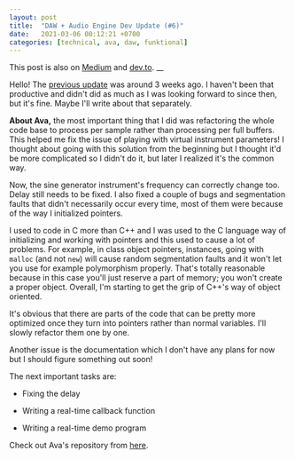 ```yaml
---
layout: post
title:  "DAW + Audio Engine Dev Update (#6)"
date:   2021-03-06 00:12:21 +0700
categories: [technical, ava, daw, funktional]
---
```


This post is also on [Medium](https://amuuu.medium.com/daw-audio-engine-dev-update-6-25b2db2823f1) and [dev.to](https://dev.to/amuuu/daw-audio-engine-dev-update-6-3g69).
__

Hello! The [previous update](https://dev.to/amuuu/open-source-daw-audio-engine-update-5-2991) was around 3 weeks ago. I haven't been that productive and didn't did as much as I was looking forward to since then, but it's fine. Maybe I'll write about that separately.

**About Ava,** the most important thing that I did was refactoring the whole code base to process per sample rather than processing per full buffers. This helped me fix the issue of playing with virtual instrument parameters! I thought about going with this solution from the beginning but I thought it'd be more complicated so I didn't do it, but later I realized it's the common way.

Now, the sine generator instrument's frequency can correctly change too. Delay still needs to be fixed. I also fixed a couple of bugs and segmentation faults that didn't necessarily occur every time, most of them were because of the way I initialized pointers.

I used to code in C more than C++ and I was used to the C language way of initializing and working with pointers and this used to cause a lot of problems. For example, in class object pointers, instances, going with `malloc` (and not `new`) will cause random segmentation faults and it won't let you use for example polymorphism properly. That's totally reasonable because in this case you'll just reserve a part of memory; you won't create a proper object. Overall, I'm starting to get the grip of C++'s way of object oriented.

It's obvious that there are parts of the code that can be pretty more optimized once they turn into pointers rather than normal variables. I'll slowly refactor them one by one.

Another issue is the documentation which I don't have any plans for now but I should figure something out soon!

The next important tasks are:

- Fixing the delay

- Writing a real-time callback function

- Writing a real-time demo program

Check out Ava's repository from [here](https://github.com/funktional-stdo/ava).
